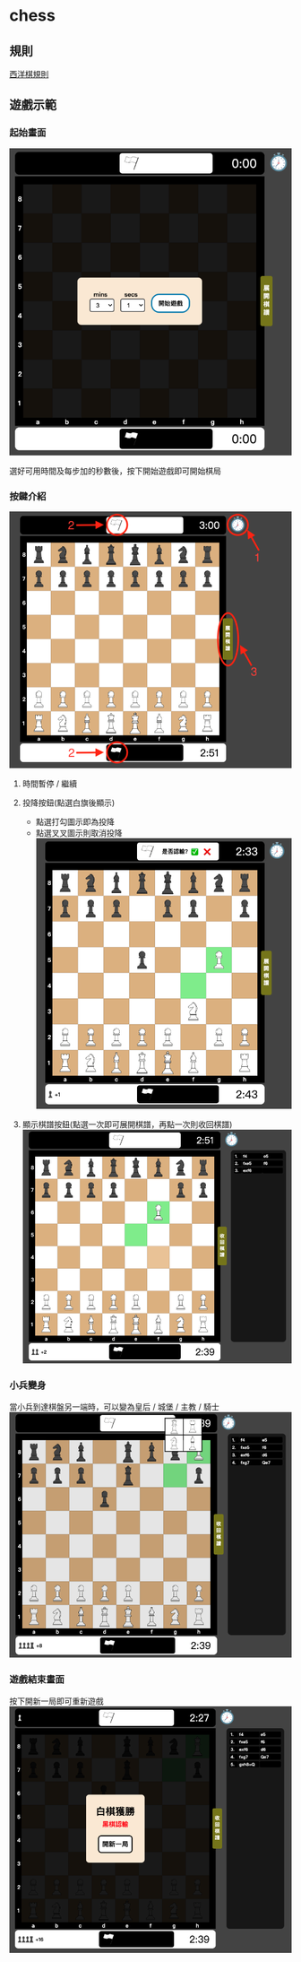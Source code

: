 # chess
## 規則
[西洋棋規則](https://www.chess.com/zh-TW/ru-he-wan-xiang-qi-gui-ze)

## 遊戲示範
### 起始畫面
![起始畫面](https://github.com/jim37500/chess/blob/main/demo/start.png)

選好可用時間及每步加的秒數後，按下開始遊戲即可開始棋局

### 按鍵介紹
![展示功能](https://github.com/jim37500/chess/blob/main/demo/display-function.png)
1. 時間暫停 / 繼續
2. 投降按鈕(點選白旗後顯示)
   - 點選打勾圖示即為投降
   - 點選叉叉圖示則取消投降
![投降](https://github.com/jim37500/chess/blob/main/demo/surrender.png)

3. 顯示棋譜按鈕(點選一次即可展開棋譜，再點一次則收回棋譜)
![展開棋譜](https://github.com/jim37500/chess/blob/main/demo/reveal-notation.png)


### 小兵變身
當小兵到達棋盤另一端時，可以變為皇后 / 城堡 / 主教 / 騎士
![小兵變身](https://github.com/jim37500/chess/blob/main/demo/transform.png)

### 遊戲結束畫面
按下開新一局即可重新遊戲
![結束畫面](https://github.com/jim37500/chess/blob/main/demo/end.png)

